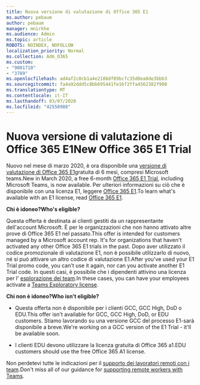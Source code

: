 ```yaml
---
title: Nuova versione di valutazione di Office 365 E1
ms.author: pebaum
author: pebaum
manager: mnirkhe
ms.audience: Admin
ms.topic: article
ROBOTS: NOINDEX, NOFOLLOW
localization_priority: Normal
ms.collection: Adm_O365
ms.custom:
- "9001710"
- "3789"
ms.openlocfilehash: ad4af2c0cb1a4e2186df89bcfc35d0ea0de3bbb3
ms.sourcegitcommit: fa4a92ddd5c8bb695441fe16f2ffa4562382f900
ms.translationtype: MT
ms.contentlocale: it-IT
ms.lasthandoff: 03/07/2020
ms.locfileid: "42558988"
---
```

# <a name="new-office-365-e1-trial"></a><span data-ttu-id="8557a-102">Nuova versione di valutazione di Office 365 E1</span><span class="sxs-lookup"><span data-stu-id="8557a-102">New Office 365 E1 Trial</span></span>

<span data-ttu-id="8557a-103">Nuovo nel mese di marzo 2020, è ora disponibile una [versione di valutazione di Office 365 E1](https://docs.microsoft.com/MicrosoftTeams/e1-trial-license)gratuita di 6 mesi, compresi Microsoft teams.</span><span class="sxs-lookup"><span data-stu-id="8557a-103">New in March 2020, a free 6-month [Office 365 E1 Trial](https://docs.microsoft.com/MicrosoftTeams/e1-trial-license), including Microsoft Teams, is now available.</span></span> <span data-ttu-id="8557a-104">Per ulteriori informazioni su ciò che è disponibile con una licenza E1, leggere [Office 365 E1](https://www.microsoft.com/microsoft-365/business/office-365-enterprise-e1-business-software).</span><span class="sxs-lookup"><span data-stu-id="8557a-104">To learn what's available with an E1 license, read [Office 365 E1](https://www.microsoft.com/microsoft-365/business/office-365-enterprise-e1-business-software).</span></span>

<span data-ttu-id="8557a-105">**Chi è idoneo?**</span><span class="sxs-lookup"><span data-stu-id="8557a-105">**Who's eligible?**</span></span>

<span data-ttu-id="8557a-106">Questa offerta è destinata ai clienti gestiti da un rappresentante dell'account Microsoft. È per le organizzazioni che non hanno attivato altre prove di Office 365 E1 nel passato.</span><span class="sxs-lookup"><span data-stu-id="8557a-106">This offer is intended for customers managed by a Microsoft account rep. It's for organizations that haven't activated any other Office 365 E1 trials in the past.</span></span> <span data-ttu-id="8557a-107">Dopo aver utilizzato il codice promozionale di valutazione E1, non è possibile utilizzarlo di nuovo, né si può attivare un altro codice di valutazione E1.</span><span class="sxs-lookup"><span data-stu-id="8557a-107">After you've used your E1 Trial promo code, you can't use it again, nor can you activate another E1 Trial code.</span></span> <span data-ttu-id="8557a-108">In questi casi, è possibile che i dipendenti attivino una licenza per l' [esplorazione dei team](https://docs.microsoft.com/MicrosoftTeams/teams-exploratory).</span><span class="sxs-lookup"><span data-stu-id="8557a-108">In these cases, you can have your employees activate a [Teams Exploratory license](https://docs.microsoft.com/MicrosoftTeams/teams-exploratory).</span></span>

<span data-ttu-id="8557a-109">**Chi non è idoneo?**</span><span class="sxs-lookup"><span data-stu-id="8557a-109">**Who isn't eligible?**</span></span>

- <span data-ttu-id="8557a-110">Questa offerta non è disponibile per i clienti GCC, GCC High, DoD o EDU.</span><span class="sxs-lookup"><span data-stu-id="8557a-110">This offer isn't available for GCC, GCC High, DoD, or EDU customers.</span></span> <span data-ttu-id="8557a-111">Stiamo lavorando su una versione GCC del processo E1-sarà disponibile a breve.</span><span class="sxs-lookup"><span data-stu-id="8557a-111">We're working on a GCC version of the E1 Trial - it'll be available soon.</span></span>

 - <span data-ttu-id="8557a-112">I clienti EDU devono utilizzare la licenza gratuita di Office 365 a1.</span><span class="sxs-lookup"><span data-stu-id="8557a-112">EDU customers should use the free Office 365 A1 license.</span></span>

<span data-ttu-id="8557a-113">Non perdetevi tutte le indicazioni per il [supporto dei lavoratori remoti con i team](https://docs.microsoft.com/MicrosoftTeams/support-remote-work-with-teams).</span><span class="sxs-lookup"><span data-stu-id="8557a-113">Don't miss all of our guidance for [supporting remote workers with Teams](https://docs.microsoft.com/MicrosoftTeams/support-remote-work-with-teams).</span></span>
